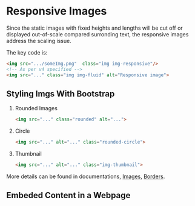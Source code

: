 # Responsive Images

Since the static images with fixed heights and lengths will be cut off or displayed out-of-scale compared surronding text, the responsive images address the scaling issue.

The key code is:

```html
<img src=".../someImg.png"  class="img img-responsive"/>
<!-- As per v4 specified -->
<img src="..." class="img img-fluid" alt="Responsive image">
```

## Styling Imgs With Bootstrap

1. Rounded Images

    ```html
    <img src="..." class="rounded" alt="...">
    ```

2. Circle
   ```html
   <img src="..." alt="..." class="rounded-circle">
   ```


3. Thumbnail
   
    ```html
    <img src="..." alt="..." class="img-thumbnail">
    ```

More details can be found in documentations, [Images](https://getbootstrap.com/docs/4.3/content/images/), [Borders](https://getbootstrap.com/docs/4.3/utilities/borders/).

## Embeded Content in a Webpage
